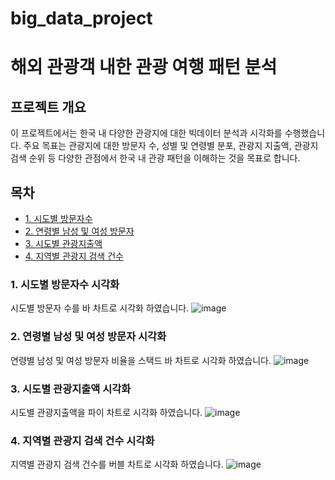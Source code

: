 # big_data_project
# 해외 관광객 내한 관광 여행 패턴 분석


## 프로젝트 개요
이 프로젝트에서는 한국 내 다양한 관광지에 대한 빅데이터 분석과 시각화를 수행했습니다. 
주요 목표는 관광지에 대한 방문자 수, 성별 및 연령별 분포, 관광지 지출액, 관광지 검색 순위 등 다양한 관점에서 한국 내 관광 패턴을 이해하는 것을 목표로 합니다.



## 목차
- [1. 시도별 방문자수](#1.-시도별-방문자수-시각화)
- [2. 연령별 남성 및 여성 방문자](#2.-연령별-남성-및-여성-방문자-시각화)
- [3. 시도별 관광지출액](#3.-시도별-관광지출액-시각화)
- [4. 지역별 관광지 검색 건수](#4.-지역별-관광지-검색-건수-시각화)



### 1. 시도별 방문자수 시각화
시도별 방문자 수를 바 차트로 시각화 하였습니다.
![image](https://github.com/sungjinnoh/big_data_project/assets/113610509/97e09262-f038-492c-9af8-ebfc81efd19e)



### 2. 연령별 남성 및 여성 방문자 시각화
연령별 남성 및 여성 방문자 비율을 스택드 바 차트로 시각화 하였습니다.
![image](https://github.com/sungjinnoh/big_data_project/assets/113610509/e9d20a94-b895-46b6-88de-18ddb8a86886)



### 3. 시도별 관광지출액 시각화
시도별 관광지출액을 파이 차트로 시각화 하였습니다.
![image](https://github.com/sungjinnoh/big_data_project/assets/113610509/21cc1a42-2cf2-4433-a8f8-f5f5cc11c367)



### 4. 지역별 관광지 검색 건수 시각화
지역별 관광지 검색 건수를 버블 차트로 시각화 하였습니다.
![image](https://github.com/sungjinnoh/big_data_project/assets/113610509/16f14f35-ead3-4a6b-959a-dae9970dc26d)




